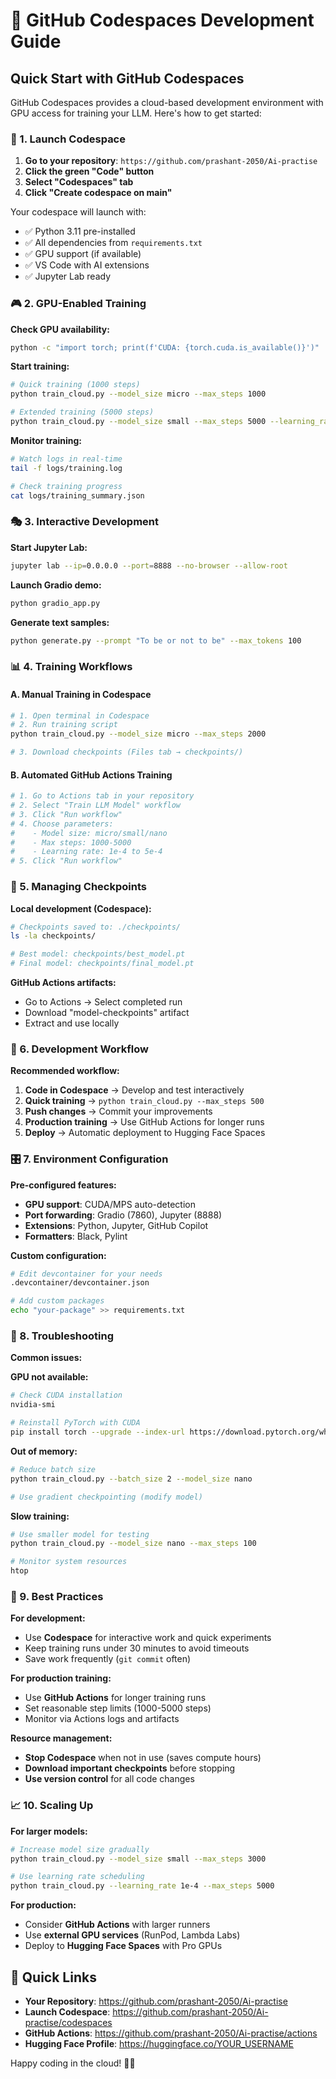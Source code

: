 # 🚀 GitHub Codespaces Development Guide

## Quick Start with GitHub Codespaces

GitHub Codespaces provides a cloud-based development environment with GPU access for training your LLM. Here's how to get started:

### 🎯 1. Launch Codespace

1. **Go to your repository**: `https://github.com/prashant-2050/Ai-practise`
2. **Click the green "Code" button**
3. **Select "Codespaces" tab**
4. **Click "Create codespace on main"**

Your codespace will launch with:
- ✅ Python 3.11 pre-installed
- ✅ All dependencies from `requirements.txt`
- ✅ GPU support (if available)
- ✅ VS Code with AI extensions
- ✅ Jupyter Lab ready

### 🎮 2. GPU-Enabled Training

**Check GPU availability:**
```bash
python -c "import torch; print(f'CUDA: {torch.cuda.is_available()}')"
```

**Start training:**
```bash
# Quick training (1000 steps)
python train_cloud.py --model_size micro --max_steps 1000

# Extended training (5000 steps)
python train_cloud.py --model_size small --max_steps 5000 --learning_rate 2e-4
```

**Monitor training:**
```bash
# Watch logs in real-time
tail -f logs/training.log

# Check training progress
cat logs/training_summary.json
```

### 🎭 3. Interactive Development

**Start Jupyter Lab:**
```bash
jupyter lab --ip=0.0.0.0 --port=8888 --no-browser --allow-root
```

**Launch Gradio demo:**
```bash
python gradio_app.py
```

**Generate text samples:**
```bash
python generate.py --prompt "To be or not to be" --max_tokens 100
```

### 📊 4. Training Workflows

#### A. Manual Training in Codespace
```bash
# 1. Open terminal in Codespace
# 2. Run training script
python train_cloud.py --model_size micro --max_steps 2000

# 3. Download checkpoints (Files tab → checkpoints/)
```

#### B. Automated GitHub Actions Training
```bash
# 1. Go to Actions tab in your repository
# 2. Select "Train LLM Model" workflow  
# 3. Click "Run workflow"
# 4. Choose parameters:
#    - Model size: micro/small/nano
#    - Max steps: 1000-5000
#    - Learning rate: 1e-4 to 5e-4
# 5. Click "Run workflow"
```

### 💾 5. Managing Checkpoints

**Local development (Codespace):**
```bash
# Checkpoints saved to: ./checkpoints/
ls -la checkpoints/

# Best model: checkpoints/best_model.pt
# Final model: checkpoints/final_model.pt
```

**GitHub Actions artifacts:**
- Go to Actions → Select completed run
- Download "model-checkpoints" artifact
- Extract and use locally

### 🔄 6. Development Workflow

**Recommended workflow:**
1. **Code in Codespace** → Develop and test interactively
2. **Quick training** → `python train_cloud.py --max_steps 500`
3. **Push changes** → Commit your improvements
4. **Production training** → Use GitHub Actions for longer runs
5. **Deploy** → Automatic deployment to Hugging Face Spaces

### 🎛️ 7. Environment Configuration

**Pre-configured features:**
- **GPU support**: CUDA/MPS auto-detection
- **Port forwarding**: Gradio (7860), Jupyter (8888)
- **Extensions**: Python, Jupyter, GitHub Copilot
- **Formatters**: Black, Pylint

**Custom configuration:**
```bash
# Edit devcontainer for your needs
.devcontainer/devcontainer.json

# Add custom packages
echo "your-package" >> requirements.txt
```

### 🐛 8. Troubleshooting

**Common issues:**

**GPU not available:**
```bash
# Check CUDA installation
nvidia-smi

# Reinstall PyTorch with CUDA
pip install torch --upgrade --index-url https://download.pytorch.org/whl/cu118
```

**Out of memory:**
```bash
# Reduce batch size
python train_cloud.py --batch_size 2 --model_size nano

# Use gradient checkpointing (modify model)
```

**Slow training:**
```bash
# Use smaller model for testing
python train_cloud.py --model_size nano --max_steps 100

# Monitor system resources
htop
```

### 🎯 9. Best Practices

**For development:**
- Use **Codespace** for interactive work and quick experiments
- Keep training runs under 30 minutes to avoid timeouts
- Save work frequently (`git commit` often)

**For production training:**
- Use **GitHub Actions** for longer training runs
- Set reasonable step limits (1000-5000 steps)
- Monitor via Actions logs and artifacts

**Resource management:**
- **Stop Codespace** when not in use (saves compute hours)
- **Download important checkpoints** before stopping
- **Use version control** for all code changes

### 📈 10. Scaling Up

**For larger models:**
```bash
# Increase model size gradually
python train_cloud.py --model_size small --max_steps 3000

# Use learning rate scheduling
python train_cloud.py --learning_rate 1e-4 --max_steps 5000
```

**For production:**
- Consider **GitHub Actions** with larger runners
- Use **external GPU services** (RunPod, Lambda Labs)
- Deploy to **Hugging Face Spaces** with Pro GPUs

## 🔗 Quick Links

- **Your Repository**: https://github.com/prashant-2050/Ai-practise
- **Launch Codespace**: https://github.com/prashant-2050/Ai-practise/codespaces
- **GitHub Actions**: https://github.com/prashant-2050/Ai-practise/actions
- **Hugging Face Profile**: https://huggingface.co/YOUR_USERNAME

Happy coding in the cloud! 🚀✨